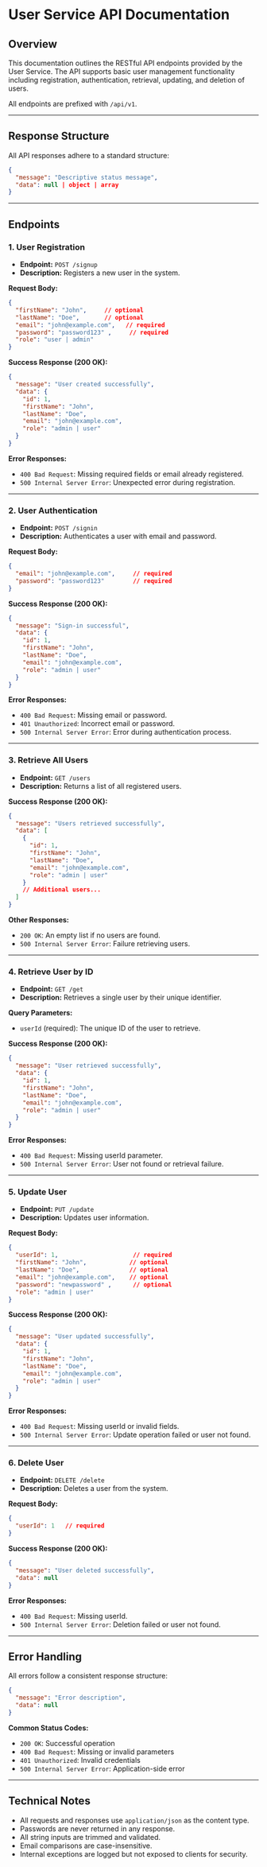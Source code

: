 # User Service API Documentation

## Overview

This documentation outlines the RESTful API endpoints provided by the User Service. The API supports basic user management functionality including registration, authentication, retrieval, updating, and deletion of users.

All endpoints are prefixed with `/api/v1`.

---

## Response Structure

All API responses adhere to a standard structure:

```json
{
  "message": "Descriptive status message",
  "data": null | object | array
}
````

---

## Endpoints

### 1. User Registration

* **Endpoint:** `POST /signup`
* **Description:** Registers a new user in the system.

**Request Body:**

```json
{
  "firstName": "John",     // optional
  "lastName": "Doe",       // optional
  "email": "john@example.com",   // required
  "password": "password123" ,     // required
  "role": "user | admin"
}
```

**Success Response (200 OK):**

```json
{
  "message": "User created successfully",
  "data": {
    "id": 1,
    "firstName": "John",
    "lastName": "Doe",
    "email": "john@example.com",
    "role": "admin | user"
  }
}
```

**Error Responses:**

* `400 Bad Request`: Missing required fields or email already registered.
* `500 Internal Server Error`: Unexpected error during registration.

---

### 2. User Authentication

* **Endpoint:** `POST /signin`
* **Description:** Authenticates a user with email and password.

**Request Body:**

```json
{
  "email": "john@example.com",     // required
  "password": "password123"        // required
}
```

**Success Response (200 OK):**

```json
{
  "message": "Sign-in successful",
  "data": {
    "id": 1,
    "firstName": "John",
    "lastName": "Doe",
    "email": "john@example.com",
    "role": "admin | user"
  }
}
```

**Error Responses:**

* `400 Bad Request`: Missing email or password.
* `401 Unauthorized`: Incorrect email or password.
* `500 Internal Server Error`: Error during authentication process.

---

### 3. Retrieve All Users

* **Endpoint:** `GET /users`
* **Description:** Returns a list of all registered users.

**Success Response (200 OK):**

```json
{
  "message": "Users retrieved successfully",
  "data": [
    {
      "id": 1,
      "firstName": "John",
      "lastName": "Doe",
      "email": "john@example.com",
      "role": "admin | user"
    }
    // Additional users...
  ]
}
```

**Other Responses:**

* `200 OK`: An empty list if no users are found.
* `500 Internal Server Error`: Failure retrieving users.

---

### 4. Retrieve User by ID

* **Endpoint:** `GET /get`
* **Description:** Retrieves a single user by their unique identifier.

**Query Parameters:**

* `userId` (required): The unique ID of the user to retrieve.

**Success Response (200 OK):**

```json
{
  "message": "User retrieved successfully",
  "data": {
    "id": 1,
    "firstName": "John",
    "lastName": "Doe",
    "email": "john@example.com",
    "role": "admin | user"
  }
}
```

**Error Responses:**

* `400 Bad Request`: Missing userId parameter.
* `500 Internal Server Error`: User not found or retrieval failure.

---

### 5. Update User

* **Endpoint:** `PUT /update`
* **Description:** Updates user information.

**Request Body:**

```json
{
  "userId": 1,                     // required
  "firstName": "John",            // optional
  "lastName": "Doe",              // optional
  "email": "john@example.com",    // optional
  "password": "newpassword" ,      // optional
  "role": "admin | user"
}
```

**Success Response (200 OK):**

```json
{
  "message": "User updated successfully",
  "data": {
    "id": 1,
    "firstName": "John",
    "lastName": "Doe",
    "email": "john@example.com",
    "role": "admin | user"
  }
}
```

**Error Responses:**

* `400 Bad Request`: Missing userId or invalid fields.
* `500 Internal Server Error`: Update operation failed or user not found.

---

### 6. Delete User

* **Endpoint:** `DELETE /delete`
* **Description:** Deletes a user from the system.

**Request Body:**

```json
{
  "userId": 1   // required
}
```

**Success Response (200 OK):**

```json
{
  "message": "User deleted successfully",
  "data": null
}
```

**Error Responses:**

* `400 Bad Request`: Missing userId.
* `500 Internal Server Error`: Deletion failed or user not found.

---

## Error Handling

All errors follow a consistent response structure:

```json
{
  "message": "Error description",
  "data": null
}
```

**Common Status Codes:**

* `200 OK`: Successful operation
* `400 Bad Request`: Missing or invalid parameters
* `401 Unauthorized`: Invalid credentials
* `500 Internal Server Error`: Application-side error

---

## Technical Notes

* All requests and responses use `application/json` as the content type.
* Passwords are never returned in any response.
* All string inputs are trimmed and validated.
* Email comparisons are case-insensitive.
* Internal exceptions are logged but not exposed to clients for security.

